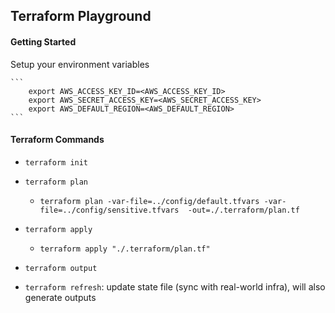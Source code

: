 ## Terraform Playground

#### Getting Started
Setup your environment variables

    ```
        export AWS_ACCESS_KEY_ID=<AWS_ACCESS_KEY_ID>
        export AWS_SECRET_ACCESS_KEY=<AWS_SECRET_ACCESS_KEY>
        export AWS_DEFAULT_REGION=<AWS_DEFAULT_REGION>
    ```
    
#### Terraform Commands
- `terraform init`

- `terraform plan`
    - `terraform plan -var-file=../config/default.tfvars -var-file=../config/sensitive.tfvars  -out=./.terraform/plan.tf`

- `terraform apply`
    - `terraform apply "./.terraform/plan.tf"`

- `terraform output`

- `terraform refresh`: update state file (sync with real-world infra), will also generate outputs
